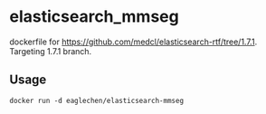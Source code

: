 # elasticsearch_mmseg
dockerfile for https://github.com/medcl/elasticsearch-rtf/tree/1.7.1. Targeting 1.7.1 branch.

## Usage
```
docker run -d eaglechen/elasticsearch-mmseg
```
